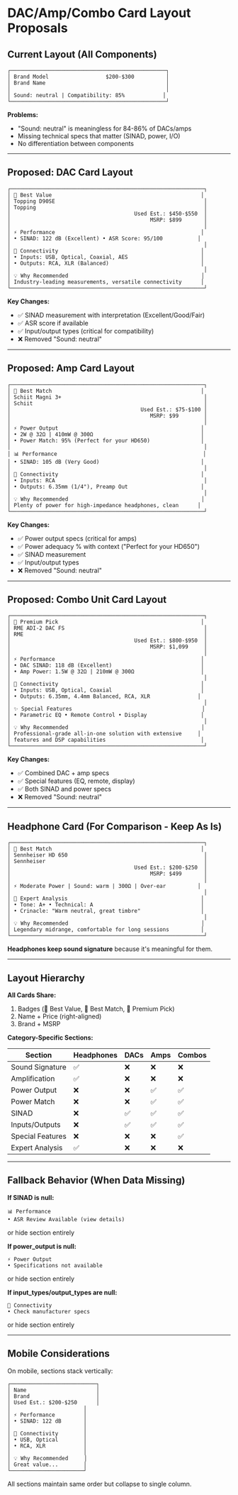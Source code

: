 # DAC/Amp/Combo Card Layout Proposals

## Current Layout (All Components)
```
┌─────────────────────────────────────────────────┐
│ Brand Model                  $200-$300          │
│ Brand Name                                      │
│                                                 │
│ Sound: neutral | Compatibility: 85%            │
└─────────────────────────────────────────────────┘
```
**Problems:**
- "Sound: neutral" is meaningless for 84-86% of DACs/amps
- Missing technical specs that matter (SINAD, power, I/O)
- No differentiation between components

---

## Proposed: DAC Card Layout
```
┌─────────────────────────────────────────────────────────────┐
│ 🎯 Best Value                                               │
│ Topping D90SE                                               │
│ Topping                                                     │
│                                       Used Est.: $450-$550  │
│                                            MSRP: $899       │
│                                                             │
│ ⚡ Performance                                              │
│ • SINAD: 122 dB (Excellent) • ASR Score: 95/100           │
│                                                             │
│ 🔌 Connectivity                                             │
│ • Inputs: USB, Optical, Coaxial, AES                       │
│ • Outputs: RCA, XLR (Balanced)                             │
│                                                             │
│ 💡 Why Recommended                                          │
│ Industry-leading measurements, versatile connectivity      │
└─────────────────────────────────────────────────────────────┘
```

**Key Changes:**
- ✅ SINAD measurement with interpretation (Excellent/Good/Fair)
- ✅ ASR score if available
- ✅ Input/output types (critical for compatibility)
- ❌ Removed "Sound: neutral"

---

## Proposed: Amp Card Layout
```
┌─────────────────────────────────────────────────────────────┐
│ 🎵 Best Match                                               │
│ Schiit Magni 3+                                             │
│ Schiit                                                      │
│                                         Used Est.: $75-$100 │
│                                            MSRP: $99        │
│                                                             │
│ ⚡ Power Output                                             │
│ • 2W @ 32Ω | 410mW @ 300Ω                                  │
│ • Power Match: 95% (Perfect for your HD650)                │
│                                                             │
│ 📊 Performance                                              │
│ • SINAD: 105 dB (Very Good)                                │
│                                                             │
│ 🔌 Connectivity                                             │
│ • Inputs: RCA                                               │
│ • Outputs: 6.35mm (1/4"), Preamp Out                       │
│                                                             │
│ 💡 Why Recommended                                          │
│ Plenty of power for high-impedance headphones, clean      │
└─────────────────────────────────────────────────────────────┘
```

**Key Changes:**
- ✅ Power output specs (critical for amps)
- ✅ Power adequacy % with context ("Perfect for your HD650")
- ✅ SINAD measurement
- ✅ Input/output types
- ❌ Removed "Sound: neutral"

---

## Proposed: Combo Unit Card Layout
```
┌─────────────────────────────────────────────────────────────┐
│ 💎 Premium Pick                                             │
│ RME ADI-2 DAC FS                                            │
│ RME                                                         │
│                                       Used Est.: $800-$950  │
│                                            MSRP: $1,099     │
│                                                             │
│ ⚡ Performance                                              │
│ • DAC SINAD: 118 dB (Excellent)                            │
│ • Amp Power: 1.5W @ 32Ω | 210mW @ 300Ω                     │
│                                                             │
│ 🔌 Connectivity                                             │
│ • Inputs: USB, Optical, Coaxial                            │
│ • Outputs: 6.35mm, 4.4mm Balanced, RCA, XLR               │
│                                                             │
│ ✨ Special Features                                         │
│ • Parametric EQ • Remote Control • Display                 │
│                                                             │
│ 💡 Why Recommended                                          │
│ Professional-grade all-in-one solution with extensive     │
│ features and DSP capabilities                              │
└─────────────────────────────────────────────────────────────┘
```

**Key Changes:**
- ✅ Combined DAC + amp specs
- ✅ Special features (EQ, remote, display)
- ✅ Both SINAD and power specs
- ❌ Removed "Sound: neutral"

---

## Headphone Card (For Comparison - Keep As Is)
```
┌─────────────────────────────────────────────────────────────┐
│ 🎵 Best Match                                               │
│ Sennheiser HD 650                                           │
│ Sennheiser                                                  │
│                                       Used Est.: $200-$250  │
│                                            MSRP: $499       │
│                                                             │
│ ⚡ Moderate Power | Sound: warm | 300Ω | Over-ear          │
│                                                             │
│ 🎯 Expert Analysis                                          │
│ • Tone: A+ • Technical: A                                  │
│ • Crinacle: "Warm neutral, great timbre"                   │
│                                                             │
│ 💡 Why Recommended                                          │
│ Legendary midrange, comfortable for long sessions          │
└─────────────────────────────────────────────────────────────┘
```

**Headphones keep sound signature** because it's meaningful for them.

---

## Layout Hierarchy

**All Cards Share:**
1. Badges (🎯 Best Value, 🎵 Best Match, 💎 Premium Pick)
2. Name + Price (right-aligned)
3. Brand + MSRP

**Category-Specific Sections:**

| Section | Headphones | DACs | Amps | Combos |
|---------|-----------|------|------|--------|
| Sound Signature | ✅ | ❌ | ❌ | ❌ |
| Amplification | ✅ | ❌ | ❌ | ❌ |
| Power Output | ❌ | ❌ | ✅ | ✅ |
| Power Match | ❌ | ❌ | ✅ | ✅ |
| SINAD | ❌ | ✅ | ✅ | ✅ |
| Inputs/Outputs | ❌ | ✅ | ✅ | ✅ |
| Special Features | ❌ | ❌ | ❌ | ✅ |
| Expert Analysis | ✅ | ❌ | ❌ | ❌ |

---

## Fallback Behavior (When Data Missing)

**If SINAD is null:**
```
📊 Performance
• ASR Review Available (view details)
```
or hide section entirely

**If power_output is null:**
```
⚡ Power Output
• Specifications not available
```
or hide section entirely

**If input_types/output_types are null:**
```
🔌 Connectivity
• Check manufacturer specs
```
or hide section entirely

---

## Mobile Considerations

On mobile, sections stack vertically:
```
┌───────────────────────────┐
│ Name                      │
│ Brand                     │
│ Used Est.: $200-$250      │
│                       │
│ ⚡ Performance         │
│ • SINAD: 122 dB       │
│                       │
│ 🔌 Connectivity        │
│ • USB, Optical        │
│ • RCA, XLR            │
│                       │
│ 💡 Why Recommended     │
│ Great value...        │
└───────────────────────┘
```

All sections maintain same order but collapse to single column.
